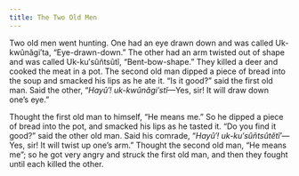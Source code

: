 ```yaml
---
title: The Two Old Men
---
```


Two old men went hunting. One had an eye drawn down and was called Uk-kwûnăgi′ta, “Eye-drawn-down.” The other had an arm twisted out of shape and was called Uk-ku′sûñtsûtĭ, “Bent-bow-shape.” They killed a deer and cooked the meat in a pot. The second old man dipped a piece of bread into the soup and smacked his lips as he ate it. “Is it good?” said the first old man. Said the other, “_Hayû′! uk-kwûnăgi′stĭ_—Yes, sir! It will draw down one’s eye.”

Thought the first old man to himself, “He means me.” So he dipped a piece of bread into the pot, and smacked his lips as he tasted it. “Do you find it good?” said the other old man. Said his comrade, “_Hayû′! uk-ku′sûñtsûtĕtĭ′_—Yes, sir! It will twist up one’s arm.” Thought the second old man, “He means me”; so he got very angry and struck the first old man, and then they fought until each killed the other.
